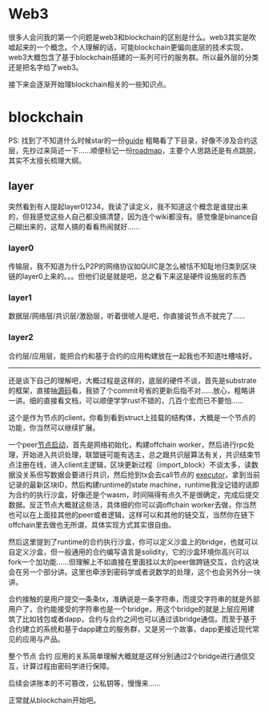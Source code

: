 # Web3

很多人会问我的第一个问题是web3和blockchain的区别是什么。web3其实是吹嘘起来的一个概念。个人理解的话，可能blockchain更偏向底层的技术实现，web3大概包含了基于blockchain搭建的一系列可行的服务群。所以最外层的分类还是把名字给了web3。

接下来会逐渐开始理blockchain相关的一些知识点。

# blockchain

PS: 找到了不知道什么时候star的一份[guide](https://github.com/yeasy/blockchain_guide)
粗略看了下目录，好像不涉及合约这层，先抄过来简述一下……顺便标记一份[roadmap](https://roadmap.sh/blockchain)，主要个人思路还是有点跳脱，其实不太擅长梳理大纲。

## layer

突然看到有人提起layer01234，我读了读定义，我不知道这个概念是谁提出来的，但我感觉这些人自己都没搞清楚，因为连个wiki都没有。感觉像是binance自己糊出来的，这帮人搞的看看热闹就好……

### layer0

传输层，我不知道为什么P2P的网络协议如QUIC是怎么被恬不知耻地归类到区块链的layer0上来的。。。但他们说是就是吧，总之看下来这是硬件设施层的东西

### layer1

数据层/网络层/共识层/激励层，听着很唬人是吧，你直接说节点不就完了……

### layer2

合约层/应用层，能把合约和基于合约的应用构建放在一起我也不知道吐槽啥好。

- - -

还是谈下自己的理解吧，大概过程是这样的，底层的硬件不谈，首先是substrate的框架，直接抽[源码](https://github.com/paritytech/substrate/blob/d97a18851f9da0b1c299daa8fb18022794065779/client/service/src/client/client.rs#L101)看，我锁了个commit号省的更新后指不对……放心，粗略讲一讲。细的直接看文档，可以顺便学学rust不错的，几百个宏而已不要怕……

这个是作为节点的client，你看到看到struct上挂载的结构体，大概是一个节点的功能，你当然可以继续扩展。

一个peer[节点启动](https://github.com/paritytech/substrate/blob/d97a18851f9da0b1c299daa8fb18022794065779/bin/node/cli/src/service.rs#L313)，首先是网络初始化，构建offchain worker，然后进行rpc处理，开始进入共识处理，联盟链可能有选主，总之跟共识层算法有关，共识结束节点注册在线，进入client主逻辑，区块更新过程（import_block）不谈太多，读数据没关系但写数据会要进行共识，然后抢到tx会去call节点的 [executor](https://github.com/paritytech/substrate/blob/d97a18851f9da0b1c299daa8fb18022794065779/client/service/src/client/call_executor.rs#L163)，拿到当前记录的最新区块ID，然后构建runtime的state machine，runtime我没记错的话即为合约的执行沙盒，好像还是个wasm，时间隔得有点久不是很确定，完成后提交数据。反正节点大概就这些活，具体细的你可以调offchain worker去做，你当然也可以在上面挂其他的peer或者逻辑，这样可以和其他的链交互，当然你在链下offchain里去做也无所谓，具体实现方式其实很自由。

然后这里提到了runtime的合约执行沙盒，你可以定义沙盒上的bridge，也就可以自定义沙盒，但一般通用的合约编写语言是solidity，它的沙盒环境你高兴可以fork一个加功能……但理解上不如直接在里面挂以太的peer做跨链交互，合约这块会在另一个部分讲。这里也牵涉到密码学或者说数学的处理，这个也会另外分一块讲。

合约接触的是用户提交一条条tx，准确说是一条字符串，而提交字符串的就是外部用户了，合约能接受的字符串也是一个bridge，用这个bridge的就是上层应用建筑了比如钱包或者dapp，合约与合约之间也可以通过该bridge通信。而至于基于合约建立的系统和基于dapp建立的服务群，又是另一个故事，dapp更接近现代常见的应用与产品。

整个节点 合约 应用的关系简单理解大概就是这样分别通过2个bridge进行通信交互，计算过程由密码学进行保障。

后续会讲账本的不可篡改，公私钥等，慢慢来……

正常就从blockchain开始吧。

